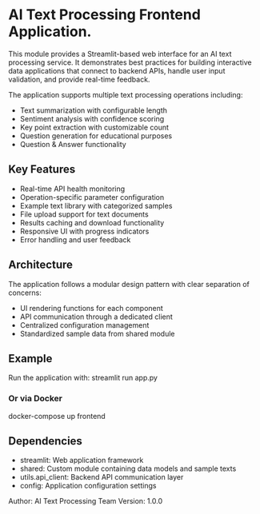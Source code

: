 # AI Text Processing Frontend Application.

This module provides a Streamlit-based web interface for an AI text processing service.
It demonstrates best practices for building interactive data applications that connect
to backend APIs, handle user input validation, and provide real-time feedback.

The application supports multiple text processing operations including:
- Text summarization with configurable length
- Sentiment analysis with confidence scoring
- Key point extraction with customizable count
- Question generation for educational purposes
- Question & Answer functionality

## Key Features

- Real-time API health monitoring
- Operation-specific parameter configuration
- Example text library with categorized samples
- File upload support for text documents
- Results caching and download functionality
- Responsive UI with progress indicators
- Error handling and user feedback

## Architecture

The application follows a modular design pattern with clear separation of concerns:
- UI rendering functions for each component
- API communication through a dedicated client
- Centralized configuration management
- Standardized sample data from shared module

## Example

Run the application with:
streamlit run app.py

### Or via Docker

docker-compose up frontend

## Dependencies

- streamlit: Web application framework
- shared: Custom module containing data models and sample texts
- utils.api_client: Backend API communication layer
- config: Application configuration settings

Author: AI Text Processing Team
Version: 1.0.0
